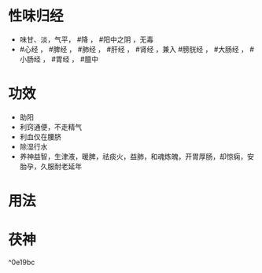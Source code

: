 # 性味归经
- 味甘、淡，气平， #降 ， #阳中之阴 ，无毒
-  #心经 ， #脾经 ， #肺经 ， #肝经 ， #肾经 ，兼入 #膀胱经 ， #大肠经 ， #小肠经 ， #胃经 ， #膻中

# 功效
- 助阳
- 利窍通便，不走精气
- 利血仅在腰脐
- 除湿行水
- 养神益智，生津液，暖脾，祛痰火，益肺，和魂炼魄，开胃厚肠，却惊痫，安胎孕，久服耐老延年
# 用法
# 茯神

^0e19bc

